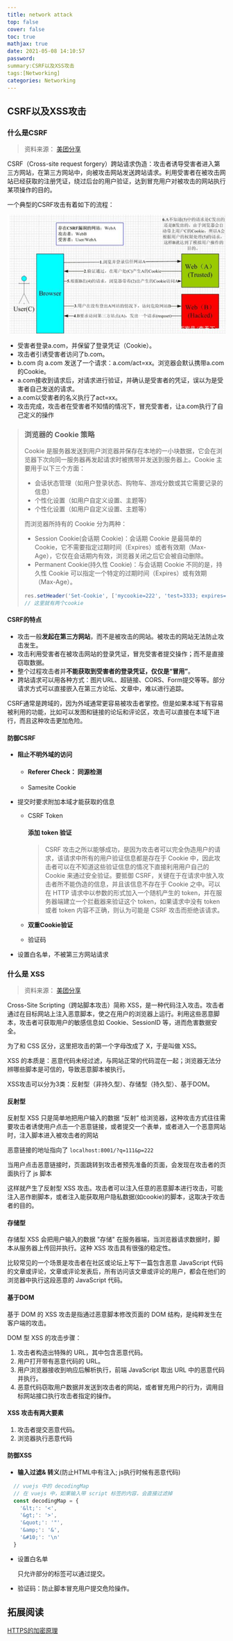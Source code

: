 ```yaml
---
title: network attack
top: false
cover: false
toc: true
mathjax: true
date: 2021-05-08 14:10:57
password:
summary:CSRF以及XSS攻击
tags:[Networking]
categories: Networking
---
```


## CSRF以及XSS攻击

### 什么是CSRF

> 资料来源： [美团分享](https://tech.meituan.com/2018/10/11/fe-security-csrf.html)

CSRF（Cross-site request forgery）跨站请求伪造：攻击者诱导受害者进入第三方网站，在第三方网站中，向被攻击网站发送跨站请求。利用受害者在被攻击网站已经获取的注册凭证，绕过后台的用户验证，达到冒充用户对被攻击的网站执行某项操作的目的。

一个典型的CSRF攻击有着如下的流程：

![](network-attack/image-20210508150414037.png)

- 受害者登录a.com，并保留了登录凭证（Cookie）。
- 攻击者引诱受害者访问了b.com。
- b.com 向 a.com 发送了一个请求：a.com/act=xx。浏览器会默认携带a.com的Cookie。
- a.com接收到请求后，对请求进行验证，并确认是受害者的凭证，误以为是受害者自己发送的请求。
- a.com以受害者的名义执行了act=xx。
- 攻击完成，攻击者在受害者不知情的情况下，冒充受害者，让a.com执行了自己定义的操作

> ### 浏览器的 Cookie 策略
>
> Cookie 是服务器发送到用户浏览器并保存在本地的一小块数据，它会在浏览器下次向同一服务器再发起请求时被携带并发送到服务器上。Cookie 主要用于以下三个方面：
>
> - 会话状态管理（如用户登录状态、购物车、游戏分数或其它需要记录的信息）
> - 个性化设置（如用户自定义设置、主题等）
> - 个性化设置（如用户自定义设置、主题等）
>
> 而浏览器所持有的 Cookie 分为两种：
>
> - Session Cookie(会话期 Cookie)：会话期 Cookie 是最简单的Cookie，它不需要指定过期时间（Expires）或者有效期（Max-Age），它仅在会话期内有效，浏览器关闭之后它会被自动删除。
> - Permanent Cookie(持久性 Cookie)：与会话期 Cookie 不同的是，持久性 Cookie 可以指定一个特定的过期时间（Expires）或有效期（Max-Age）。
>
> ```js
> res.setHeader('Set-Cookie', ['mycookie=222', 'test=3333; expires=Sat, 21 Jul 2018 00:00:00 GMT;']);
> // 这里就有两个cookie
> ```

#### CSRF的特点

- 攻击一般**发起在第三方网站**，而不是被攻击的网站。被攻击的网站无法防止攻击发生。
- 攻击利用受害者在被攻击网站的登录凭证，冒充受害者提交操作；而不是直接窃取数据。
- 整个过程攻击者并**不能获取到受害者的登录凭证，仅仅是“冒用”**。
- 跨站请求可以用各种方式：图片URL、超链接、CORS、Form提交等等。部分请求方式可以直接嵌入在第三方论坛、文章中，难以进行追踪。

CSRF通常是跨域的，因为外域通常更容易被攻击者掌控。但是如果本域下有容易被利用的功能，比如可以发图和链接的论坛和评论区，攻击可以直接在本域下进行，而且这种攻击更加危险。

#### 防御CSRF

- **阻止不明外域的访问**

  - #### Referer Check： 同源检测

  - Samesite Cookie

- 提交时要求附加本域才能获取的信息

  - CSRF Token

    #### 添加 token 验证

    > CSRF 攻击之所以能够成功，是因为攻击者可以完全伪造用户的请求，该请求中所有的用户验证信息都是存在于 Cookie 中，因此攻击者可以在不知道这些验证信息的情况下直接利用用户自己的 Cookie 来通过安全验证。要抵御 CSRF，关键在于在请求中放入攻击者所不能伪造的信息，并且该信息不存在于 Cookie 之中。可以在 HTTP 请求中以参数的形式加入一个随机产生的 token，并在服务器端建立一个拦截器来验证这个 token，如果请求中没有 token 或者 token 内容不正确，则认为可能是 CSRF 攻击而拒绝该请求。

  - **双重Cookie验证**

  - 验证码

- 设置白名单，不被第三方网站请求

### 什么是 XSS

> 资料来源： [美团分享](https://tech.meituan.com/2018/09/27/fe-security.html)

Cross-Site Scripting（跨站脚本攻击）简称 XSS，是一种代码注入攻击。攻击者通过在目标网站上注入恶意脚本，使之在用户的浏览器上运行。利用这些恶意脚本，攻击者可获取用户的敏感信息如 Cookie、SessionID 等，进而危害数据安全。

为了和 CSS 区分，这里把攻击的第一个字母改成了 X，于是叫做 XSS。

XSS 的本质是：恶意代码未经过滤，与网站正常的代码混在一起；浏览器无法分辨哪些脚本是可信的，导致恶意脚本被执行。

XSS攻击可以分为3类：反射型（非持久型）、存储型（持久型）、基于DOM。

#### 反射型

反射型 XSS 只是简单地把用户输入的数据 “反射” 给浏览器，这种攻击方式往往需要攻击者诱使用户点击一个恶意链接，或者提交一个表单，或者进入一个恶意网站时，注入脚本进入被攻击者的网站

恶意链接的地址指向了 `localhost:8001/?q=111&p=222`

当用户点击恶意链接时，页面跳转到攻击者预先准备的页面，会发现在攻击者的页面执行了 js 脚本

这样就产生了反射型 XSS 攻击。攻击者可以注入任意的恶意脚本进行攻击，可能注入恶作剧脚本，或者注入能获取用户隐私数据(如cookie)的脚本，这取决于攻击者的目的。

#### 存储型

存储型 XSS 会把用户输入的数据 "存储" 在服务器端，当浏览器请求数据时，脚本从服务器上传回并执行。这种 XSS 攻击具有很强的稳定性。

比较常见的一个场景是攻击者在社区或论坛上写下一篇包含恶意 JavaScript 代码的文章或评论，文章或评论发表后，所有访问该文章或评论的用户，都会在他们的浏览器中执行这段恶意的 JavaScript 代码。

#### 基于DOM

基于 DOM 的 XSS 攻击是指通过恶意脚本修改页面的 DOM 结构，是纯粹发生在客户端的攻击。

DOM 型 XSS 的攻击步骤：

1. 攻击者构造出特殊的 URL，其中包含恶意代码。
2. 用户打开带有恶意代码的 URL。
3. 用户浏览器接收到响应后解析执行，前端 JavaScript 取出 URL 中的恶意代码并执行。
4. 恶意代码窃取用户数据并发送到攻击者的网站，或者冒充用户的行为，调用目标网站接口执行攻击者指定的操作。

#### XSS 攻击有两大要素

1. 攻击者提交恶意代码。
2. 浏览器执行恶意代码

#### 防御XSS

- **输入过滤& 转义**(防止HTML中有注入; js执行时候有恶意代码)

```js
  // vuejs 中的 decodingMap
  // 在 vuejs 中，如果输入带 script 标签的内容，会直接过滤掉
  const decodingMap = {
    '&lt;': '<',
    '&gt;': '>',
    '&quot;': '"',
    '&amp;': '&',
    '&#10;': '\n'
  }
```

- 设置白名单

  只允许部分的标签可以通过提交。

- 验证码：防止脚本冒充用户提交危险操作。

## 拓展阅读

[HTTPS的加密原理](https://zhuanlan.zhihu.com/p/43789231)